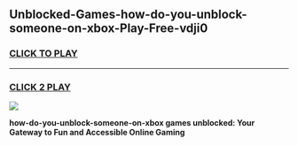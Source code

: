 
## Unblocked-Games-how-do-you-unblock-someone-on-xbox-Play-Free-vdji0
<h3>
<a href="https://premium76.site?title=how-do-you-unblock-someone-on-xbox&ref=18A1">CLICK TO PLAY</a></h3>
<hr>

<h3>
<a href="https://premium76.site?title=how-do-you-unblock-someone-on-xbox&ref=18A1">CLICK 2 PLAY</a>
  
</h3>

<a href="https://premium76.site?title=how-do-you-unblock-someone-on-xbox&ref=18A1"><img src="https://clearcache.store/games.png"></a>


**how-do-you-unblock-someone-on-xbox games unblocked: Your Gateway to Fun and Accessible Online Gaming**
